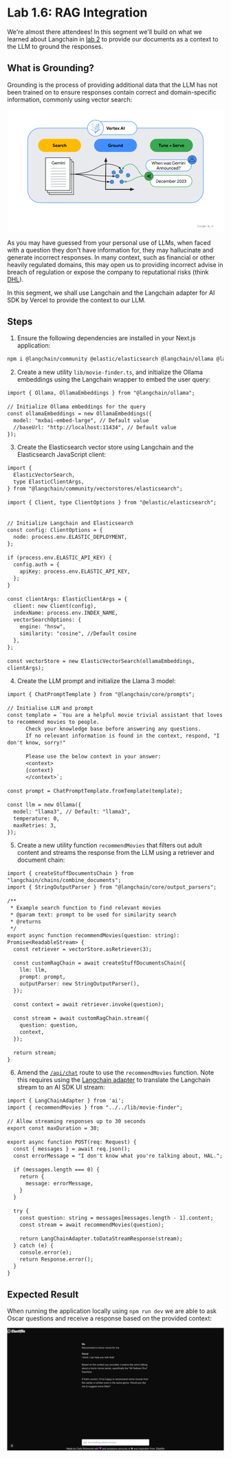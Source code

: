 # Lab 1.6: RAG Integration

We're almost there attendees! In this segment we'll build on what we learned about Langchain in [lab 2](./2-vector-embeddings.md) to provide our documents as a context to the LLM to ground the responses.

## What is Grounding?

Grounding is the process of providing additional data that the LLM has not been trained on to ensure responses contain correct and domain-specific information, commonly using vector search:

![Grounding LLM Illustration | Source: Google Vertex](./screenshots/6/lab-6-google-vertex-grounding-diagram.png)

As you may have guessed from your personal use of LLMs, when faced with a question they don't have information for, they may hallucinate and generate incorrect responses. In many context, such as financial or other heavily regulated domains, this may open us to providing incorrect advise in breach of regulation or expose the company to reputational risks (think [DHL](https://www.theguardian.com/technology/2024/jan/20/dpd-ai-chatbot-swears-calls-itself-useless-and-criticises-firm)).

In this segment, we shall use Langchain and the Langchain adapter for AI SDK by Vercel to provide the context to our LLM.

## Steps

1. Ensure the following dependencies are installed in your Next.js application:

```zsh
npm i @langchain/community @elastic/elasticsearch @langchain/ollama @langchain/core
```

2. Create a new utility `lib/movie-finder.ts`, and initialize the Ollama embeddings using the Langchain wrapper to embed the user query:

```tsx
import { Ollama, OllamaEmbeddings } from "@langchain/ollama";

// Initialize Ollama embeddings for the query
const ollamaEmbeddings = new OllamaEmbeddings({
  model: "mxbai-embed-large", // Default value
  //baseUrl: "http://localhost:11434", // Default value
});
```

3. Create the Elasticsearch vector store using Langchain and the Elasticsearch JavaScript client:

```tsx
import {
  ElasticVectorSearch,
  type ElasticClientArgs,
} from "@langchain/community/vectorstores/elasticsearch";

import { Client, type ClientOptions } from "@elastic/elasticsearch";


// Initialize Langchain and Elasticsearch
const config: ClientOptions = {
  node: process.env.ELASTIC_DEPLOYMENT,
};

if (process.env.ELASTIC_API_KEY) {
  config.auth = {
    apiKey: process.env.ELASTIC_API_KEY,
  };
}

const clientArgs: ElasticClientArgs = {
  client: new Client(config),
  indexName: process.env.INDEX_NAME,
  vectorSearchOptions: {
    engine: "hnsw",
    similarity: "cosine", //Default cosine
  },
};

const vectorStore = new ElasticVectorSearch(ollamaEmbeddings, clientArgs);
```

4. Create the LLM prompt and initialize the Llama 3 model:

```tsx
import { ChatPromptTemplate } from "@langchain/core/prompts";

// Initialise LLM and prompt
const template = `You are a helpful movie trivial assistant that loves to recommend movies to people. 
      Check your knowledge base before answering any questions.
      If no relevant information is found in the context, respond, "I don't know, sorry!"
      
      Please use the below context in your answer:
      <context>
      {context}
      </context>`;

const prompt = ChatPromptTemplate.fromTemplate(template);

const llm = new Ollama({
  model: "llama3", // Default: "llama3",
  temperature: 0,
  maxRetries: 3,
});
```

5. Create a new utility function `recommendMovies` that filters out adult content and streams the response from the LLM using a retriever and document chain:

```tsx
import { createStuffDocumentsChain } from "langchain/chains/combine_documents";
import { StringOutputParser } from "@langchain/core/output_parsers";

/**
 * Example search function to find relevant movies
 * @param text: prompt to be used for similarity search
 * @returns
 */
export async function recommendMovies(question: string): Promise<ReadableStream> {
  const retriever = vectorStore.asRetriever(3);

  const customRagChain = await createStuffDocumentsChain({
    llm: llm,
    prompt: prompt,
    outputParser: new StringOutputParser(),
  });

  const context = await retriever.invoke(question);

  const stream = await customRagChain.stream({
    question: question,
    context,
  });

  return stream;
}
```

6. Amend the [`/api/chat`](../movie-rag/src/app/api/chat/route.ts) route to use the `recommendMovies` function. Note this requires using the [Langchain adapter](https://sdk.vercel.ai/providers/adapters/langchain) to translate the Langchain stream to an AI SDK UI stream:

```tsx
import { LangChainAdapter } from 'ai';
import { recommendMovies } from "../../lib/movie-finder";

// Allow streaming responses up to 30 seconds
export const maxDuration = 30;

export async function POST(req: Request) {
  const { messages } = await req.json();
  const errorMessage = "I don't know what you're talking about, HAL.";

  if (messages.length === 0) {
    return {
      message: errorMessage,
    }
  }

  try {
    const question: string = messages[messages.length - 1].content;
    const stream = await recommendMovies(question);
    
    return LangChainAdapter.toDataStreamResponse(stream);
  } catch (e) {
    console.error(e);
    return Response.error();
  }
}
```

## Expected Result

When running the application locally using `npm run dev` we are able to ask Oscar questions and receive a response based on the provided context:

![Oscar Simple RAG](./screenshots/6/lab-6-simple-oscar-rag.png)
